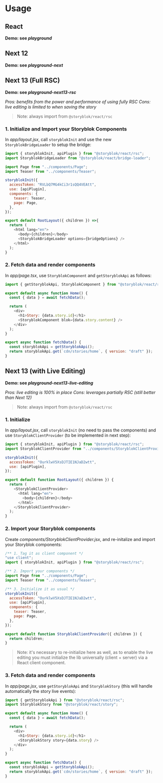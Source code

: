 # Usage

## React

**Demo: see _playground_**

## Next 12

**Demo: see _playground-next_**

## Next 13 (Full RSC)

**Demo: see _playground-next13-rsc_**

_Pros: benefits from the power and performance of using fully RSC_
_Cons: live editing is limited to when saving the story_

> Note: always import from `@storyblok/react/rsc`

### 1. Initialize and Import your Storyblok Components

In _app/layout.jsx_, call `storyblokInit` and use the new `StoryblokBridgeLoader` to setup the bridge:

```js
import { storyblokInit, apiPlugin } from "@storyblok/react/rsc";
import StoryblokBridgeLoader from "@storyblok/react/bridge-loader";

import Page from "../components/Page";
import Teaser from "../components/Teaser";

storyblokInit({
  accessToken: "RVLbQ7MG4kCi3r1sQQ4VEAtt",
  use: [apiPlugin],
  components: {
    teaser: Teaser,
    page: Page,
  },
});

export default RootLayout({ children }) =>{
  return (
    <html lang="en">
      <body>{children}</body>
      <StoryblokBridgeLoader options={bridgeOptions} />
    </html>
  );
}
```

### 2. Fetch data and render components

In _app/page.tsx_, use `StoryblokComponent` and `getStoryblokApi` as follows:

```js
import { getStoryblokApi, StoryblokComponent } from "@storyblok/react/rsc";

export default async function Home() {
  const { data } = await fetchData();

  return (
    <div>
      <h1>Story: {data.story.id}</h1>
      <StoryblokComponent blok={data.story.content} />
    </div>
  );
}

export async function fetchData() {
  const storyblokApi = getStoryblokApi();
  return storyblokApi.get(`cdn/stories/home`, { version: "draft" });
}
```

## Next 13 (with Live Editing)

**Demo: see _playground-next13-live-editing_**

_Pros: live editing is 100% in place_
_Cons: leverages partially RSC (still better than Next 12)_

> Note: always import from `@storyblok/react/rsc`

### 1. Initialize

In _app/layout.jsx_, call `storyblokInit` (no need to pass the components) and use `StoryblokClientProvider` (to be implemented in next step):

```js
import { storyblokInit, apiPlugin } from "@storyblok/react/rsc";
import StoryblokClientProvider from "../components/StoryblokClientProvider";

storyblokInit({
  accessToken: "OurklwV5XsDJTIE1NJaD2wtt",
  use: [apiPlugin],
});

export default function RootLayout({ children }) {
  return (
    <StoryblokClientProvider>
      <html lang="en">
        <body>{children}</body>
      </html>
    </StoryblokClientProvider>
  );
}
```

### 2. Import your Storyblok components

Create _components/StoryblokClientProvider.jsx_, and re-initalize and import your Storyblok components:

```js
/** 1. Tag it as client component */
"use client";
import { storyblokInit, apiPlugin } from "@storyblok/react/rsc";

/** 2. Import your components */
import Page from "../components/Page";
import Teaser from "../components/Teaser";

/** 3. Initialize it as usual */
storyblokInit({
  accessToken: "OurklwV5XsDJTIE1NJaD2wtt",
  use: [apiPlugin],
  components: {
    teaser: Teaser,
    page: Page,
  },
});

export default function StoryblokClientProvider({ children }) {
  return children;
}
```

> Note: it's necessary to re-initialize here as well, as to enable the live editing you must initialize the lib universally (client + server) via a React client component.

### 3. Fetch data and render components

In _app/page.jsx_, use `getStoryblokApi` and `StoryblokStory` (this will handle automatically the story live events):

```js
import { getStoryblokApi } from "@storyblok/react/rsc";
import StoryblokStory from "@storyblok/react/story";

export default async function Home() {
  const { data } = await fetchData();

  return (
    <div>
      <h1>Story: {data.story.id}</h1>
      <StoryblokStory story={data.story} />
    </div>
  );
}

export async function fetchData() {
  const storyblokApi = getStoryblokApi();
  return storyblokApi.get(`cdn/stories/home`, { version: "draft" });
}
```
